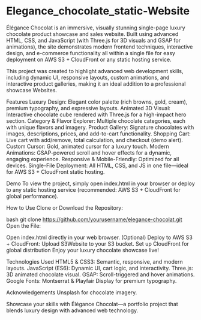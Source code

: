 # Elegance_chocolate_static-Website
Élégance Chocolat is an immersive, visually stunning single-page luxury chocolate product showcase and sales website. Built using advanced HTML, CSS, and JavaScript (with Three.js for 3D visuals and GSAP for animations), the site demonstrates modern frontend techniques, interactive design, and e-commerce functionality all within a single file for easy deployment on AWS S3 + CloudFront or any static hosting service.

This project was created to highlight advanced web development skills, including dynamic UI, responsive layouts, custom animations, and interactive product galleries, making it an ideal addition to a professional showcase Websites. 

Features
Luxury Design: Elegant color palette (rich browns, gold, cream), premium typography, and expressive layouts.
Animated 3D Visual: Interactive chocolate cube rendered with Three.js for a high-impact hero section.
Category & Flavor Explorer: Multiple chocolate categories, each with unique flavors and imagery.
Product Gallery: Signature chocolates with images, descriptions, prices, and add-to-cart functionality.
Shopping Cart: Live cart with add/remove, total calculation, and checkout (demo alert).
Custom Cursor: Gold, animated cursor for a luxury touch.
Modern Animations: GSAP-powered scroll and hover effects for a dynamic, engaging experience.
Responsive & Mobile-Friendly: Optimized for all devices.
Single-File Deployment: All HTML, CSS, and JS in one file—ideal for AWS S3 + CloudFront static hosting.

Demo
To view the project, simply open index.html in your browser or deploy to any static hosting service (recommended: AWS S3 + CloudFront for global performance).

How to Use
Clone or Download the Repository:

bash
git clone https://github.com/yourusername/elegance-chocolat.git
Open the File:

Open index.html directly in your web browser.
(Optional) Deploy to AWS S3 + CloudFront:
Upload S3Website to your S3 bucket.
Set up CloudFront for global distribution
Enjoy your luxury chocolate showcase live!

Technologies Used
HTML5 & CSS3: Semantic, responsive, and modern layouts.
JavaScript (ES6): Dynamic UI, cart logic, and interactivity.
Three.js: 3D animated chocolate visual.
GSAP: Scroll-triggered and hover animations.
Google Fonts: Montserrat & Playfair Display for premium typography.

Acknowledgements
Unsplash for chocolate imagery.


Showcase your skills with Élégance Chocolat—a portfolio project that blends luxury design with advanced web technology.
